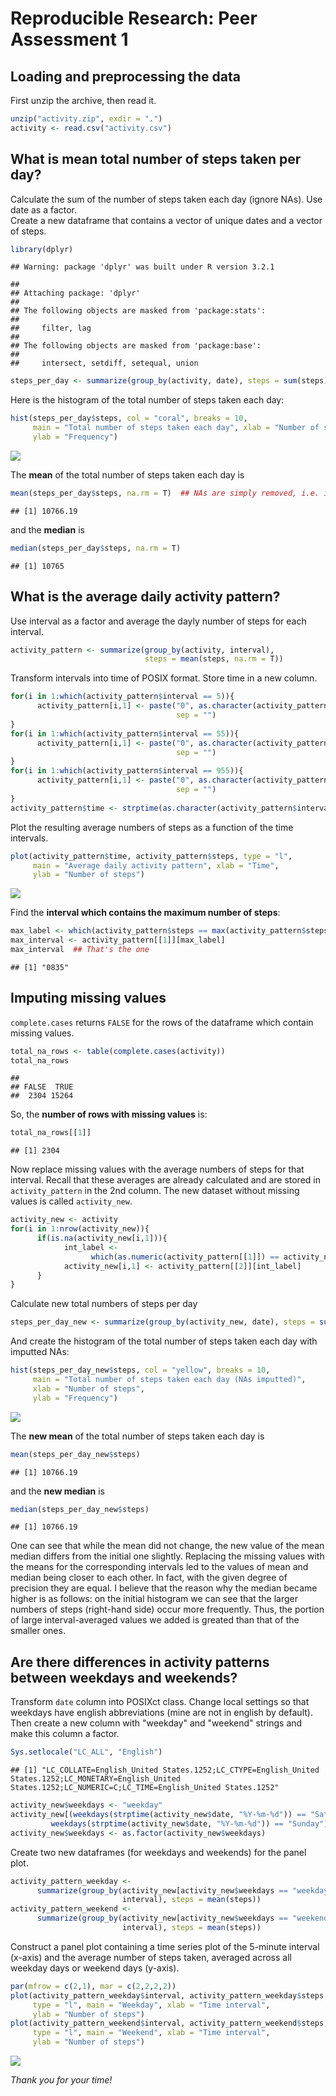 # Reproducible Research: Peer Assessment 1


## Loading and preprocessing the data
First unzip the archive, then read it.

```r
unzip("activity.zip", exdir = ".")
activity <- read.csv("activity.csv")
```

## What is mean total number of steps taken per day?
Calculate the sum of the number of steps taken each day (ignore NAs). Use date as a factor.  
Create a new dataframe that contains a vector of unique dates and a vector of
steps.  

```r
library(dplyr)
```

```
## Warning: package 'dplyr' was built under R version 3.2.1
```

```
## 
## Attaching package: 'dplyr'
## 
## The following objects are masked from 'package:stats':
## 
##     filter, lag
## 
## The following objects are masked from 'package:base':
## 
##     intersect, setdiff, setequal, union
```

```r
steps_per_day <- summarize(group_by(activity, date), steps = sum(steps))
```
Here is the histogram of the total number of steps taken each day:

```r
hist(steps_per_day$steps, col = "coral", breaks = 10,
     main = "Total number of steps taken each day", xlab = "Number of steps",
     ylab = "Frequency")
```

![](PA1_template_files/figure-html/unnamed-chunk-3-1.png) 
  
The **mean** of the total number of steps taken each day is

```r
mean(steps_per_day$steps, na.rm = T)  ## NAs are simply removed, i.e. ignored
```

```
## [1] 10766.19
```
and the **median** is

```r
median(steps_per_day$steps, na.rm = T)
```

```
## [1] 10765
```

## What is the average daily activity pattern?
Use interval as a factor and average the dayly number of steps for each interval.

```r
activity_pattern <- summarize(group_by(activity, interval),
                              steps = mean(steps, na.rm = T))
```
Transform intervals into time of POSIX format. Store time in a new column.

```r
for(i in 1:which(activity_pattern$interval == 5)){
      activity_pattern[i,1] <- paste("0", as.character(activity_pattern[i,1]),
                                     sep = "")
}
for(i in 1:which(activity_pattern$interval == 55)){
      activity_pattern[i,1] <- paste("0", as.character(activity_pattern[i,1]),
                                     sep = "")
}
for(i in 1:which(activity_pattern$interval == 955)){
      activity_pattern[i,1] <- paste("0", as.character(activity_pattern[i,1]),
                                     sep = "")
}
activity_pattern$time <- strptime(as.character(activity_pattern$interval), "%H%M")
```
Plot the resulting average numbers of steps as a function of the time intervals.

```r
plot(activity_pattern$time, activity_pattern$steps, type = "l",
     main = "Average daily activity pattern", xlab = "Time",
     ylab = "Number of steps")
```

![](PA1_template_files/figure-html/unnamed-chunk-8-1.png) 
  
Find the **interval which contains the maximum number of steps**:

```r
max_label <- which(activity_pattern$steps == max(activity_pattern$steps))
max_interval <- activity_pattern[[1]][max_label]
max_interval  ## That's the one
```

```
## [1] "0835"
```

## Imputing missing values
`complete.cases` returns `FALSE` for the rows of the dataframe which contain
missing values.

```r
total_na_rows <- table(complete.cases(activity))
total_na_rows
```

```
## 
## FALSE  TRUE 
##  2304 15264
```
So, the **number of rows with missing values** is:

```r
total_na_rows[[1]]
```

```
## [1] 2304
```
Now replace missing values with the average numbers of steps for that interval.
Recall that these averages are already calculated and are stored in
`activity_pattern` in the 2nd column. The new dataset without missing values is
called `activity_new`.

```r
activity_new <- activity
for(i in 1:nrow(activity_new)){
      if(is.na(activity_new[i,1])){
            int_label <-
                  which(as.numeric(activity_pattern[[1]]) == activity_new[i,3])
            activity_new[i,1] <- activity_pattern[[2]][int_label]
      }
}
```
Calculate new total numbers of steps per day

```r
steps_per_day_new <- summarize(group_by(activity_new, date), steps = sum(steps))
```
And create the histogram of the total number of steps taken each day with
imputted NAs:

```r
hist(steps_per_day_new$steps, col = "yellow", breaks = 10,
     main = "Total number of steps taken each day (NAs imputted)",
     xlab = "Number of steps",
     ylab = "Frequency")
```

![](PA1_template_files/figure-html/unnamed-chunk-14-1.png) 
  
The **new mean** of the total number of steps taken each day is

```r
mean(steps_per_day_new$steps)
```

```
## [1] 10766.19
```
and the **new median** is

```r
median(steps_per_day_new$steps)
```

```
## [1] 10766.19
```
One can see that while the mean did not change, the new value of the mean median
differs from the
initial one slightly. Replacing the missing values with the means for the
corresponding intervals led to the values of mean and median being closer to
each other. In fact, with the given degree of precision they are equal. I believe
that the reason why the median became higher is as follows:
on the initial histogram we can see that the
larger numbers of steps (right-hand side) occur more frequently. Thus, the portion
of large interval-averaged values we added is greated than that of the 
smaller ones.
  
## Are there differences in activity patterns between weekdays and weekends?
Transform `date` column into POSIXct class. Change local settings so that
weekdays have english abbreviations (mine are not in english by default).
Then create a new column with "weekday" and "weekend" strings and make this
column a factor.

```r
Sys.setlocale("LC_ALL", "English")
```

```
## [1] "LC_COLLATE=English_United States.1252;LC_CTYPE=English_United States.1252;LC_MONETARY=English_United States.1252;LC_NUMERIC=C;LC_TIME=English_United States.1252"
```

```r
activity_new$weekdays <- "weekday"
activity_new[(weekdays(strptime(activity_new$date, "%Y-%m-%d")) == "Saturday" |
         weekdays(strptime(activity_new$date, "%Y-%m-%d")) == "Sunday"),4] <- "weekend"
activity_new$weekdays <- as.factor(activity_new$weekdays)
```
Create two new dataframes (for weekdays and weekends) for the panel plot.

```r
activity_pattern_weekday <-
      summarize(group_by(activity_new[activity_new$weekdays == "weekday",],
                         interval), steps = mean(steps))
activity_pattern_weekend <-
      summarize(group_by(activity_new[activity_new$weekdays == "weekend",],
                         interval), steps = mean(steps))
```
Construct a panel plot containing a time series plot of the 5-minute interval
(x-axis) and the average number of steps taken, averaged across all weekday days
or weekend days (y-axis).

```r
par(mfrow = c(2,1), mar = c(2,2,2,2))
plot(activity_pattern_weekday$interval, activity_pattern_weekday$steps,
     type = "l", main = "Weekday", xlab = "Time interval",
     ylab = "Number of steps")
plot(activity_pattern_weekend$interval, activity_pattern_weekend$steps,
     type = "l", main = "Weekend", xlab = "Time interval",
     ylab = "Number of steps")
```

![](PA1_template_files/figure-html/unnamed-chunk-19-1.png) 
  
  *Thank you for your time!*
